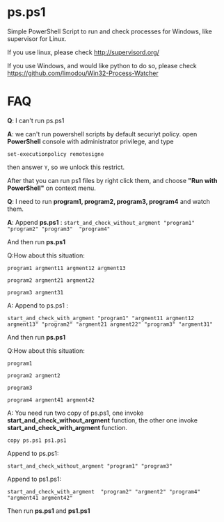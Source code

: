 ps.ps1
======

Simple PowerShell Script to run and check processes for Windows, like supervisor for Linux.

If you use linux, please check http://supervisord.org/

If you use Windows, and would like python to do so, please check  https://github.com/limodou/Win32-Process-Watcher

FAQ
=====

__Q__: I can't run ps.ps1

__A__: we can't run powershell scripts by default securiyt policy. open  __PowerShell__ console with administrator privilege, and type

`set-executionpolicy remotesigne`

then answer `Y`, so we unlock this restrict.

After that you can run ps1 files by right click them, and choose __"Run with PowerShell"__ on context menu.


__Q__: I need to run __program1, program2, program3, program4__ and watch them.

__A__: Append __ps.ps1__ :
`start_and_check_without_argment "program1" "program2" "program3"  "program4"`

And then run __ps.ps1__ 

Q:How about this situation:

`program1 argment11 argment12 argment13`

`program2 argment21 argment22`

`program3 argment31`

A: Append to ps.ps1 :

`start_and_check_with_argment "program1" "argment11 argment12 argment13" "program2" "argment21 argment22" "program3" "argment31"`

And then run __ps.ps1__

Q:How about this situation:

`program1 `

`program2 argment2`

`program3`

`program4 argment41 argment42`

A: You need run two copy of ps.ps1, one invoke __start_and_check_without_argment__ function, the other one invoke __start_and_check_with_argment__ function.

`copy ps.ps1 ps1.ps1`

Append to ps.ps1:

`start_and_check_without_argment "program1" "program3"`

Append to ps1.ps1:

`start_and_check_with_argment  "program2" "argment2" "program4" "argment41 argment42"`

Then run __ps.ps1__ and __ps1.ps1__
